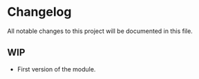 # Changelog

All notable changes to this project will be documented in this file.

## WIP

- First version of the module.
